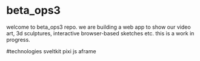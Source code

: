 # beta_ops3 

welcome to beta_ops3 repo. we are building a web app to show our video art, 3d sculptures, interactive browser-based sketches etc.
this is a work in progress.

#technologies
sveltkit
pixi js
aframe